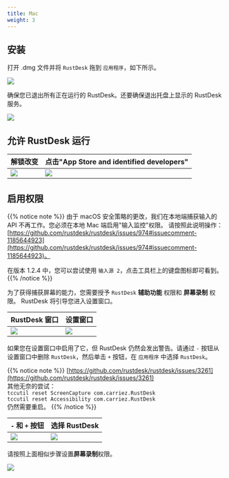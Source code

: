 ```yaml
---
title: Mac 
weight: 3
---
```


## 安装

打开 .dmg 文件并将 `RustDesk` 拖到 `应用程序`，如下所示。

![](/docs/en/client/mac/images/dmg.png)

确保您已退出所有正在运行的 RustDesk。还要确保退出托盘上显示的 RustDesk 服务。

![](/docs/en/client/mac/images/tray.png)

## 允许 RustDesk 运行

| 解锁改变 | 点击"App Store and identified developers"  |
| ---- | ---- |
|![](/docs/en/client/mac/images/allow2.png)|![](/docs/en/client/mac/images/allow.png)|

## 启用权限

{{% notice note %}}
由于 macOS 安全策略的更改，我们在本地端捕获输入的 API 不再工作。您必须在本地 Mac 端启用"输入监控"权限。
请按照此说明操作：
[https://github.com/rustdesk/rustdesk/issues/974#issuecomment-1185644923](https://github.com/rustdesk/rustdesk/issues/974#issuecomment-1185644923)。

在版本 1.2.4 中，您可以尝试使用 `输入源 2`，点击工具栏上的键盘图标即可看到。
{{% /notice %}}

为了获得捕获屏幕的能力，您需要授予 `RustDesk` **辅助功能** 权限和 **屏幕录制** 权限。 RustDesk 将引导您进入设置窗口。

| RustDesk 窗口 |设置窗口 |
| ---- | ---- |
|![](/docs/en/client/mac/images/acc.png)|![](/docs/en/client/mac/images/acc3.png?v2)|

如果您在设置窗口中启用了它，但 RustDesk 仍然会发出警告。请通过 `-` 按钮从设置窗口中删除 `RustDesk`，然后单击 `+` 按钮，在 `应用程序` 中选择 `RustDesk`。

{{% notice note %}}
[https://github.com/rustdesk/rustdesk/issues/3261](https://github.com/rustdesk/rustdesk/issues/3261) <br>
其他无奈的尝试： <br>
`tccutil reset ScreenCapture com.carriez.RustDesk` <br>
`tccutil reset Accessibility com.carriez.RustDesk` <br>
仍然需要重启。
{{% /notice %}}

| `-` 和 `+` 按钮 |选择 RustDesk |
| ---- | ---- |
|![](/docs/en/client/mac/images/acc2.png)|![](/docs/en/client/mac/images/add.png?v2)|

请按照上面相似步骤设置**屏幕录制**权限。

![](/docs/en/client/mac/images/screen.png?v2)
